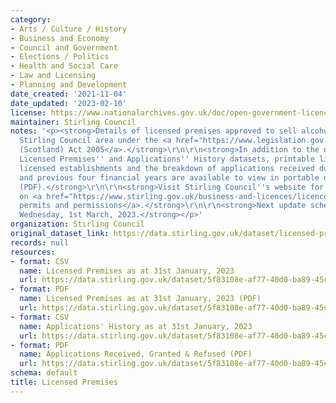 ```yaml
---
category:
- Arts / Culture / History
- Business and Economy
- Council and Government
- Elections / Politics
- Health and Social Care
- Law and Licensing
- Planning and Development
date_created: '2021-11-04'
date_updated: '2023-02-10'
license: https://www.nationalarchives.gov.uk/doc/open-government-licence/version/3/
maintainer: Stirling Council
notes: '<p><strong>Details of licensed premises approved to sell alcohol within the
  Stirling Council area under the <a href="https://www.legislation.gov.uk/asp/2005/16">Licensing
  (Scotland) Act 2005</a>.</strong>\r\n\r\n<strong>In addition to the updated monthly
  Licensed Premises'' and Applications'' History datasets, printable lists of currently
  licensed establishments and the breakdown of applications received during the current
  and previous four financial years are available to view in portable document format
  (PDF).</strong>\r\n\r\n<strong>Visit Stirling Council''s website for further information
  on <a href="https://www.stirling.gov.uk/business-and-licences/licences-permits-and-permissions/">Licences,
  permits and permissions</a>.</strong>\r\n\r\n<strong>Next update scheduled for:
  Wednesday, 1st March, 2023.</strong></p>'
organization: Stirling Council
original_dataset_link: https://data.stirling.gov.uk/dataset/licensed-premises
records: null
resources:
- format: CSV
  name: Licensed Premises as at 31st January, 2023
  url: https://data.stirling.gov.uk/dataset/5f83108e-af77-40d0-ba89-45c5bea804c7/resource/d7ab939e-d739-4119-ae74-8844e0371f75/download/20230201-stirling-council-licensed-premises-as-at-31.01.2023.csv
- format: PDF
  name: Licensed Premises as at 31st January, 2023 (PDF)
  url: https://data.stirling.gov.uk/dataset/5f83108e-af77-40d0-ba89-45c5bea804c7/resource/ea278d35-5540-4ad2-bb78-eb8bb8a27b21/download/20230201-stirling-council-licensed-premises-as-at-31.01.2023.pdf
- format: CSV
  name: Applications' History as at 31st January, 2023
  url: https://data.stirling.gov.uk/dataset/5f83108e-af77-40d0-ba89-45c5bea804c7/resource/c226b2b3-1bba-4951-b206-959278528712/download/20230201-stirling-council-licensed-premises-applcations-history-as-at-31.01.2023.csv
- format: PDF
  name: Applications Received, Granted & Refused (PDF)
  url: https://data.stirling.gov.uk/dataset/5f83108e-af77-40d0-ba89-45c5bea804c7/resource/e51b4a77-a2e2-4626-b2ad-c76f3a52cde9/download/20230201-stirling-council-licensed-premises-applications-count-as-at-31.01.2023-.pdf
schema: default
title: Licensed Premises
---
```

